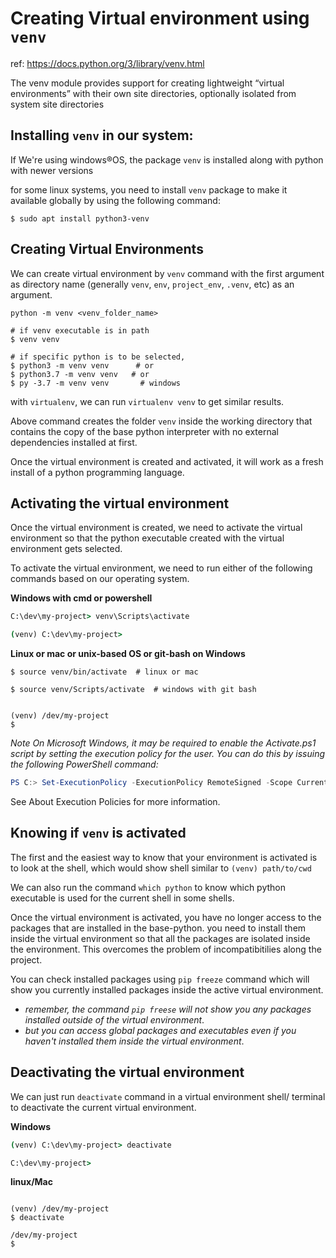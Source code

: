 # Creating Virtual environment using `venv`
ref: https://docs.python.org/3/library/venv.html

The venv module provides support for creating lightweight “virtual environments” with their own site directories, optionally isolated from system site directories

## Installing `venv` in our system:
If We're using windows&reg;OS, the package `venv` is installed along with python with newer versions

for some linux systems, you need to install `venv` package to make it available globally by using the following command:

```shell
$ sudo apt install python3-venv
```

## Creating Virtual Environments
We can create virtual environment by `venv` command with the first argument as directory name (generally `venv`, `env`, `project_env`, `.venv`, etc) as an argument.

`python -m venv <venv_folder_name>`

```shell
# if venv executable is in path
$ venv venv

# if specific python is to be selected,
$ python3 -m venv venv      # or
$ python3.7 -m venv venv   # or
$ py -3.7 -m venv venv       # windows
```

with `virtualenv`, we can run `virtualenv venv` to get similar results.

Above command creates the folder `venv` inside the working directory that contains the copy of the base python interpreter with no external dependencies installed at first.

Once the virtual environment is created and activated, it will work as a fresh install of a python programming language.

## Activating the virtual environment
Once the virtual environment is created, we need to activate the virtual environment so that the python executable created with the virtual environment gets selected.

To activate the virtual environment, we need to run either of the following commands based on our operating system.

**Windows with cmd or powershell**
```cmd
C:\dev\my-project> venv\Scripts\activate

(venv) C:\dev\my-project>
```

**Linux or mac or unix-based OS or git-bash on Windows**
```shell
$ source venv/bin/activate  # linux or mac

$ source venv/Scripts/activate  # windows with git bash


(venv) /dev/my-project
$
```
_Note On Microsoft Windows, it may be required to enable the Activate.ps1 script by setting the execution policy for the user. You can do this by issuing the following PowerShell command:_
```powershell
PS C:> Set-ExecutionPolicy -ExecutionPolicy RemoteSigned -Scope CurrentUser
```

See About Execution Policies for more information.

## Knowing if `venv` is activated
The first and the easiest way to know that your environment is activated is to look at the shell, which would show shell similar to  `(venv) path/to/cwd`

We can also run the command `which python` to know which python executable is used for the current shell in some shells.

Once the virtual environment is activated, you have no longer access to the packages that are installed in the base-python. you need to install them inside the virtual environment so that all the packages are isolated inside the environment. This overcomes the problem of incompatibitilies along the project.

You can check installed packages using `pip freeze` command which will show you currently installed packages inside the active virtual environment.
- _remember, the command `pip freese` will not show you any packages installed outside of the virtual environment_.
- _but you can access global packages and executables even if you haven't installed them inside the virtual environment_.


## Deactivating the virtual environment
We can just run `deactivate` command in a virtual environment shell/ terminal to deactivate the current virtual environment.

**Windows**
```cmd
(venv) C:\dev\my-project> deactivate

C:\dev\my-project>

```

**linux/Mac**
```shell

(venv) /dev/my-project
$ deactivate

/dev/my-project
$
```
